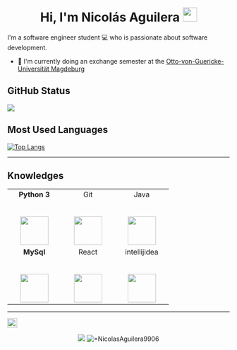 <h1 align="center">Hi, I'm Nicolás Aguilera <img height="32px" src="https://cdn.svgporn.com/logos/git-icon.svg"> </h1>
<p  align ="left"> I'm a software engineer student 💻 who is passionate about software development.</p>

* 🔭 I'm currently doing an exchange semester at the [Otto-von-Guericke-Universität Magdeburg](https://www.ovgu.de/) 


<h2 align="left">GitHub Status </h2>


<div>
    <img  src="https://github-readme-stats.vercel.app/api?username=NicolasAguilera9906&show_icons=true&theme=dracula")>
</div>

<h2 align="left">Most Used Languages </h2>

[![Top Langs](https://github-readme-stats.vercel.app/api/top-langs/?username=NicolasAguilera9906)](https://github.com/NicolasAguilera9906/github-readme-stats) 




    
  
---

<h2 align="left">Knowledges </h2>

<table>
  <tbody>
    <tr valign="top">
      <td width="25%" align="center">
         <span><b>Python 3</b></span><br><br><br>
        <img height="64px" src="https://cdn.svgporn.com/logos/python.svg">
      </td>
      <td width="25%" align="center">
        <span>Git</span><br><br><br>
        <img height="64px" src="https://cdn.svgporn.com/logos/git-icon.svg">
      </td>
      <td width="25%" align="center">
        <span>Java</span><br><br><br>
        <img height="64px" src="https://cdn.svgporn.com/logos/java.svg">
      </td>
    </tr>
      <td width="25%" align="center">
        <span><b>MySql</b></span><br><br><br>
        <img height="64px" src="https://cdn.svgporn.com/logos/mysql.svg">
      </td>
      <td width="25%" align="center">
        <span>React</span><br><br><br>
        <img height="64px" src="https://cdn.svgporn.com/logos/react.svg">
      </td>
      <td width="25%" align="center">
        <span>intellijidea</span><br><br><br>
        <img height="64px" src="https://cdn.jsdelivr.net/npm/simple-icons@3.7.0/icons/intellijidea.svg">
      </td>
    </tr>
    
  </tbody>
</table>
</p>

<hr>


<a href="https://github.com/=NicolasAguilera9906">
  <img align="center" alt="Prashant's Github" width="22px" src="https://cdn.jsdelivr.net/npm/simple-icons@v3/icons/github.svg" />
</a>

</p>

<p align="center">

<img src="https://img.shields.io/badge/dynamic/json?color=brightgreen&label=followers&query=followers&url=https%3A%2F%2Fapi.github.com%2Fusers%2FNicolasAguilera9906" />
<img src="https://komarev.com/ghpvc/?username==NicolasAguilera9906" alt="=NicolasAguilera9906" />

</p>
